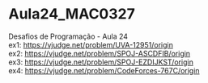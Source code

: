 # Aula24_MAC0327
Desafios de Programação - Aula 24 <br/>
ex1:  https://vjudge.net/problem/UVA-12951/origin<br/>
ex2:  https://vjudge.net/problem/SPOJ-ASCDFIB/origin<br/>
ex3:  https://vjudge.net/problem/SPOJ-EZDIJKST/origin<br/>
ex4:  https://vjudge.net/problem/CodeForces-767C/origin

